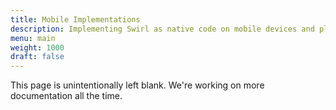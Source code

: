 ```yaml
---
title: Mobile Implementations
description: Implementing Swirl as native code on mobile devices and platforms
menu: main
weight: 1000
draft: false
---
```


This page is unintentionally left blank. We're working on more documentation all the time.
